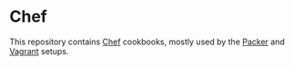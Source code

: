 # Chef

<!-- TODOs

chef 14
  move to built-in resources
  check out other chef tooling
  platform and chef version into metadata

  naming cli vs tools

  ruby, chef lint, warns
  kitchen machine name from env (suite), allow hostmanager -> multi-machine -> mention at kitchen issue
  license, maintainer

windows
  windows file from cookbook (static and template)
  package from iso (mount / umount)
  generic shell with logs, output, elevated or not
  official windows cookbook usage
  all packages review for idempotence


retest / refactor chef namespaces
dedicated test cookbooks next to actual one
move from packer
cookbook naming -> chef/core, chef/tests (no cookbooks and prefix in folder name)
chef policyfile
kitchen multi machine setup (use platform / suite name (parent folder?)) - custom vagrantfile with helper machines?
chef test to use core resources only - chef spec for core recipe tests
move cookbooks from ws
no abbreviations (e.g. gv_vs to visual studio)
idempotence everywhere

migrate common cookbooks
clean up local cookbooks
move stable cookbooks to own repos

samples for client, dk, ws, etc

windows firewall enable / disable
windows update configure idempotence
windows autologin

docker split per platform?
docker swarm operations?

msu.msu
chef 14
berkshelf before packer
chef policyfile / chef-run
split windows / linux chef
autologin for docker and download images
-->

This repository contains [Chef] cookbooks, mostly used by the [Packer] and [Vagrant] setups.

[Chef]: https://www.chef.io/chef/
[Packer]: https://github.com/gusztavvargadr/packer
[Vagrant]: https://github.com/gusztavvargadr/vagrant
